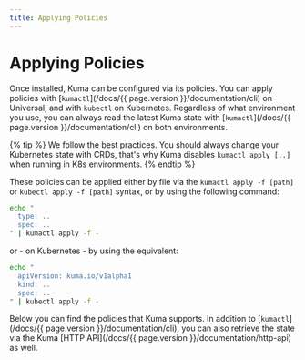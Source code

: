 ```yaml
---
title: Applying Policies
---
```

# Applying Policies

Once installed, Kuma can be configured via its policies. You can apply policies with [`kumactl`](/docs/{{ page.version }}/documentation/cli) on Universal, and with `kubectl` on Kubernetes. Regardless of what environment you use, you can always read the latest Kuma state with [`kumactl`](/docs/{{ page.version }}/documentation/cli) on both environments.

{% tip %}
We follow the best practices. You should always change your Kubernetes state with CRDs, that's why Kuma disables `kumactl apply [..]` when running in K8s environments.
{% endtip %}

These policies can be applied either by file via the `kumactl apply -f [path]` or `kubectl apply -f [path]` syntax, or by using the following command:

```sh
echo "
  type: ..
  spec: ..
" | kumactl apply -f -
```

or - on Kubernetes - by using the equivalent:

```sh
echo "
  apiVersion: kuma.io/v1alpha1
  kind: ..
  spec: ..
" | kubectl apply -f -
```

Below you can find the policies that Kuma supports. In addition to [`kumactl`](/docs/{{ page.version }}/documentation/cli), you can also retrieve the state via the Kuma [HTTP API](/docs/{{ page.version }}/documentation/http-api) as well.
